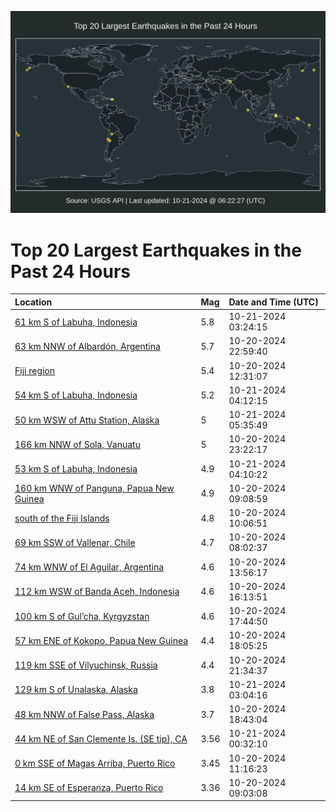 ![Map](./map.png)

# Top 20 Largest Earthquakes in the Past 24 Hours

| Location | Mag | Date and Time (UTC) |
|:---|:---|:---|
| [61 km S of Labuha, Indonesia](https://earthquake.usgs.gov/earthquakes/eventpage/us6000nzyn) | 5.8 | 10-21-2024 03:24:15 |
| [63 km NNW of Albardón, Argentina](https://earthquake.usgs.gov/earthquakes/eventpage/us6000nzxj) | 5.7 | 10-20-2024 22:59:40 |
| [Fiji region](https://earthquake.usgs.gov/earthquakes/eventpage/us6000nzvu) | 5.4 | 10-20-2024 12:31:07 |
| [54 km S of Labuha, Indonesia](https://earthquake.usgs.gov/earthquakes/eventpage/us6000nzzb) | 5.2 | 10-21-2024 04:12:15 |
| [50 km WSW of Attu Station, Alaska](https://earthquake.usgs.gov/earthquakes/eventpage/us6000nzzt) | 5 | 10-21-2024 05:35:49 |
| [166 km NNW of Sola, Vanuatu](https://earthquake.usgs.gov/earthquakes/eventpage/us6000nzxu) | 5 | 10-20-2024 23:22:17 |
| [53 km S of Labuha, Indonesia](https://earthquake.usgs.gov/earthquakes/eventpage/us6000nzza) | 4.9 | 10-21-2024 04:10:22 |
| [160 km WNW of Panguna, Papua New Guinea](https://earthquake.usgs.gov/earthquakes/eventpage/us6000nzv6) | 4.9 | 10-20-2024 09:08:59 |
| [south of the Fiji Islands](https://earthquake.usgs.gov/earthquakes/eventpage/us6000nzve) | 4.8 | 10-20-2024 10:06:51 |
| [69 km SSW of Vallenar, Chile](https://earthquake.usgs.gov/earthquakes/eventpage/us6000nzux) | 4.7 | 10-20-2024 08:02:37 |
| [74 km WNW of El Aguilar, Argentina](https://earthquake.usgs.gov/earthquakes/eventpage/us6000nzw3) | 4.6 | 10-20-2024 13:56:17 |
| [112 km WSW of Banda Aceh, Indonesia](https://earthquake.usgs.gov/earthquakes/eventpage/us6000nzwe) | 4.6 | 10-20-2024 16:13:51 |
| [100 km S of Gul’cha, Kyrgyzstan](https://earthquake.usgs.gov/earthquakes/eventpage/us6000nzwl) | 4.6 | 10-20-2024 17:44:50 |
| [57 km ENE of Kokopo, Papua New Guinea](https://earthquake.usgs.gov/earthquakes/eventpage/us6000nzwp) | 4.4 | 10-20-2024 18:05:25 |
| [119 km SSE of Vilyuchinsk, Russia](https://earthquake.usgs.gov/earthquakes/eventpage/us6000nzxf) | 4.4 | 10-20-2024 21:34:37 |
| [129 km S of Unalaska, Alaska](https://earthquake.usgs.gov/earthquakes/eventpage/ak024djxckmb) | 3.8 | 10-21-2024 03:04:16 |
| [48 km NNW of False Pass, Alaska](https://earthquake.usgs.gov/earthquakes/eventpage/us6000nzwy) | 3.7 | 10-20-2024 18:43:04 |
| [44 km NE of San Clemente Is. (SE tip), CA](https://earthquake.usgs.gov/earthquakes/eventpage/ci40958128) | 3.56 | 10-21-2024 00:32:10 |
| [0 km SSE of Magas Arriba, Puerto Rico](https://earthquake.usgs.gov/earthquakes/eventpage/pr2024294000) | 3.45 | 10-20-2024 11:16:23 |
| [14 km SE of Esperanza, Puerto Rico](https://earthquake.usgs.gov/earthquakes/eventpage/pr71463098) | 3.36 | 10-20-2024 09:03:08 |

